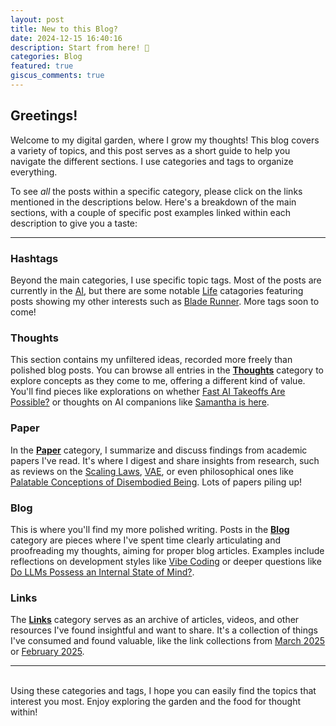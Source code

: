 ```yaml
---
layout: post
title: New to this Blog?
date: 2024-12-15 16:40:16
description: Start from here! 👋
categories: Blog
featured: true
giscus_comments: true
---
```


## Greetings!
Welcome to my digital garden, where I grow my thoughts! This blog covers a variety of topics, and this post serves as a short guide to help you navigate the different sections. I use categories and tags to organize everything.

To see *all* the posts within a specific category, please click on the links mentioned in the descriptions below. Here's a breakdown of the main sections, with a couple of specific post examples linked within each description to give you a taste:

---
### Hashtags
Beyond the main categories, I use specific topic tags. Most of the posts are currently in the [AI](/blog/tag/ai), but there are some notable [Life](/blog/tag/life/) catagories featuring posts showing my other interests such as [Blade Runner](/blog/2025/Blade-Runner-2049/). More tags soon to come!

### Thoughts
This section contains my unfiltered ideas, recorded more freely than polished blog posts. You can browse all entries in the **[Thoughts](/blog/category/thoughts)** category to explore concepts as they come to me, offering a different kind of value. You'll find pieces like explorations on whether [Fast AI Takeoffs Are Possible?](/blog/2025/takeoff/) or thoughts on AI companions like [Samantha is here](/blog/2025/ai-girlfriend/).

### Paper
In the **[Paper](/blog/category/paper)** category, I summarize and discuss findings from academic papers I've read. It's where I digest and share insights from research, such as reviews on the [Scaling Laws](/blog/2025/Scaling-Laws/), [VAE](/blog/2025/VAE/), or even philosophical ones like [Palatable Conceptions of Disembodied Being](/blog/2025/mind/). Lots of papers piling up!

### Blog
This is where you'll find my more polished writing. Posts in the **[Blog](/blog/category/blog/)** category are pieces where I've spent time clearly articulating and proofreading my thoughts, aiming for proper blog articles. Examples include reflections on development styles like [Vibe Coding](/blog/2025/vibe-coding/) or deeper questions like [Do LLMs Possess an Internal State of Mind?](https://medium.com/@FdForThought/do-llms-possess-an-internal-state-of-mind-20329217f124).

### Links
The **[Links](/blog/category/link)** category serves as an archive of articles, videos, and other resources I've found insightful and want to share. It's a collection of things I've consumed and found valuable, like the link collections from [March 2025](/blog/2025/Link-Archive-Mar-2025/) or [February 2025](/blog/2025/Link-Archive-Feb-2025/).

---
<br />
Using these categories and tags, I hope you can easily find the topics that interest you most. Enjoy exploring the garden and the food for thought within!